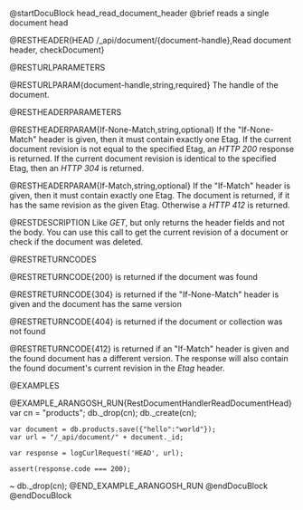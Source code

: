 
@startDocuBlock head_read_document_header
@brief reads a single document head

@RESTHEADER{HEAD /_api/document/{document-handle},Read document header, checkDocument}

@RESTURLPARAMETERS

@RESTURLPARAM{document-handle,string,required}
The handle of the document.

@RESTHEADERPARAMETERS

@RESTHEADERPARAM{If-None-Match,string,optional}
If the "If-None-Match" header is given, then it must contain exactly one
Etag. If the current document revision is not equal to the specified Etag,
an *HTTP 200* response is returned. If the current document revision is
identical to the specified Etag, then an *HTTP 304* is returned.

@RESTHEADERPARAM{If-Match,string,optional}
If the "If-Match" header is given, then it must contain exactly one
Etag. The document is returned, if it has the same revision as the
given Etag. Otherwise a *HTTP 412* is returned.

@RESTDESCRIPTION
Like *GET*, but only returns the header fields and not the body. You
can use this call to get the current revision of a document or check if
the document was deleted.

@RESTRETURNCODES

@RESTRETURNCODE{200}
is returned if the document was found

@RESTRETURNCODE{304}
is returned if the "If-None-Match" header is given and the document has
the same version

@RESTRETURNCODE{404}
is returned if the document or collection was not found

@RESTRETURNCODE{412}
is returned if an "If-Match" header is given and the found
document has a different version. The response will also contain the found
document's current revision in the *Etag* header.

@EXAMPLES

@EXAMPLE_ARANGOSH_RUN{RestDocumentHandlerReadDocumentHead}
    var cn = "products";
    db._drop(cn);
    db._create(cn);

    var document = db.products.save({"hello":"world"});
    var url = "/_api/document/" + document._id;

    var response = logCurlRequest('HEAD', url);

    assert(response.code === 200);
  ~ db._drop(cn);
@END_EXAMPLE_ARANGOSH_RUN
@endDocuBlock
@endDocuBlock
